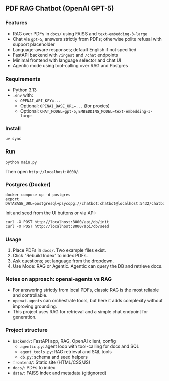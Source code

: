 ## PDF RAG Chatbot (OpenAI GPT-5)

### Features
- RAG over PDFs in `docs/` using FAISS and `text-embedding-3-large`
- Chat via `gpt-5`, answers strictly from PDFs; otherwise polite refusal with support placeholder
- Language-aware responses; default English if not specified
- FastAPI backend with `/ingest` and `/chat` endpoints
- Minimal frontend with language selector and chat UI
 - Agentic mode using tool-calling over RAG and Postgres

### Requirements
- Python 3.13
- `.env` with:
  - `OPENAI_API_KEY=...`
  - Optional: `OPENAI_BASE_URL=...` (for proxies)
  - Optional: `CHAT_MODEL=gpt-5`, `EMBEDDING_MODEL=text-embedding-3-large`

### Install
```
uv sync
```

### Run
```
python main.py
```
Then open `http://localhost:8000/`.

### Postgres (Docker)
```
docker compose up -d postgres
export DATABASE_URL=postgresql+psycopg://chatbot:chatbot@localhost:5432/chatbot
```
Init and seed from the UI buttons or via API:
```
curl -X POST http://localhost:8000/api/db/init
curl -X POST http://localhost:8000/api/db/seed
```

### Usage
1. Place PDFs in `docs/`. Two example files exist.
2. Click "Rebuild Index" to index PDFs.
3. Ask questions; set language from the dropdown.
4. Use Mode: RAG or Agentic. Agentic can query the DB and retrieve docs.

### Notes on approach: openai-agents vs RAG
- For answering strictly from local PDFs, classic RAG is the most reliable and controllable.
- `openai-agents` can orchestrate tools, but here it adds complexity without improving grounding.
- This project uses RAG for retrieval and a simple chat endpoint for generation.

### Project structure
- `backend/`: FastAPI app, RAG, OpenAI client, config
  - `agentic.py`: agent loop with tool-calling for docs and SQL
  - `agent_tools.py`: RAG retrieval and SQL tools
  - `db.py`: schema and seed helpers
- `frontend/`: Static site (HTML/CSS/JS)
- `docs/`: PDFs to index
- `data/`: FAISS index and metadata (gitignored)

